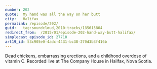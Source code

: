 ```yaml
---
number: 202
quote:  My hand was all the way on her butt
city:   Halifax
permalink: /episode/202/
guid:   tag:soundcloud,2010:tracks/185615804
redirect_from:  /2015/01/episode-202-hand-way-butt-halifax/
simplecast_episode_id: 27710
art19_id: 53c905e0-4adc-4431-bc38-270d3b3f416b
---
```

Dead chickens, embarrassing erections, and a childhood overdose of vitamin C. Recorded live at The Company House in Halifax, Nova Scotia.

